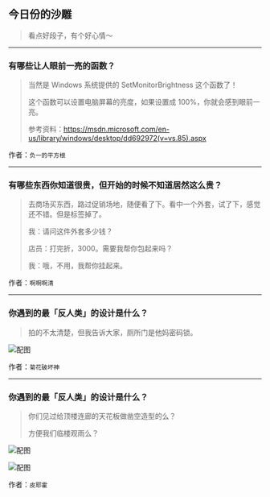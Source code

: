 ## 今日份的沙雕

> 看点好段子，有个好心情～


 
---

### 有哪些让人眼前一亮的函数？

> 当然是 Windows 系统提供的 SetMonitorBrightness 这个函数了！
> 
> 这个函数可以设置电脑屏幕的亮度，如果设置成 100%，你就会感到眼前一亮。
> 
> 参考资料：https://msdn.microsoft.com/en-us/library/windows/desktop/dd692972(v=vs.85).aspx


作者：`负一的平方根`

---

### 有哪些东西你知道很贵，但开始的时候不知道居然这么贵？

> 去商场买东西，路过促销场地，随便看了下。看中一个外套，试了下，感觉还不错。但是标签掉了。
> 
> 我：请问这件外套多少钱？
> 
> 店员：打完折，3000。需要我帮你包起来吗？
> 
> 我：哦，不用，我帮你挂起来。


作者：`啊啊啊清`

---

### 你遇到的最「反人类」的设计是什么？

> 拍的不太清楚，但我告诉大家，厕所门是他妈密码锁。



![配图](http://pic2.zhimg.com/70/v2-90973731885955e396bf16e68065db49_b.jpg)


作者：`菊花破坏神`

---

### 你遇到的最「反人类」的设计是什么？

> 你们见过给顶楼连廊的天花板做凿空造型的么？
> 
> 方便我们临楼观雨么？



![配图](http://pic2.zhimg.com/70/v2-cb2c7bf11a0794e15f9ccde3f2c0d665_b.jpg)



![配图](http://pic2.zhimg.com/70/v2-9b46b1c2ff3ec4035020af2468dc1f61_b.jpg)


作者：`皮耶霍`